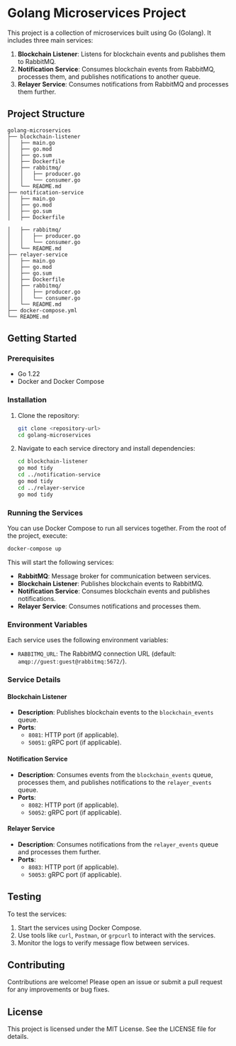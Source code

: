   # Golang Microservices Project

This project is a collection of microservices built using Go (Golang). It includes three main services:

1. **Blockchain Listener**: Listens for blockchain events and publishes them to RabbitMQ.
2. **Notification Service**: Consumes blockchain events from RabbitMQ, processes them, and publishes notifications to another queue.
3. **Relayer Service**: Consumes notifications from RabbitMQ and processes them further.

## Project Structure

```
golang-microservices
├── blockchain-listener
│   ├── main.go
│   ├── go.mod
│   ├── go.sum
│   ├── Dockerfile
│   ├── rabbitmq/
│   │   ├── producer.go
│   │   └── consumer.go
│   └── README.md
├── notification-service
│   ├── main.go
│   ├── go.mod
│   ├── go.sum
│   ├── Dockerfile

│   ├── rabbitmq/
│   │   ├── producer.go
│   │   └── consumer.go
│   └── README.md
├── relayer-service
│   ├── main.go
│   ├── go.mod
│   ├── go.sum
│   ├── Dockerfile
│   ├── rabbitmq/
│   │   ├── producer.go
│   │   └── consumer.go
│   └── README.md
├── docker-compose.yml
└── README.md
```

## Getting Started

### Prerequisites

- Go 1.22
- Docker and Docker Compose

### Installation

1. Clone the repository:
   ```bash
   git clone <repository-url>
   cd golang-microservices
   ```

2. Navigate to each service directory and install dependencies:
   ```bash
   cd blockchain-listener
   go mod tidy
   cd ../notification-service
   go mod tidy
   cd ../relayer-service
   go mod tidy
   ```

### Running the Services

You can use Docker Compose to run all services together. From the root of the project, execute:

```bash
docker-compose up
```

This will start the following services:
- **RabbitMQ**: Message broker for communication between services.
- **Blockchain Listener**: Publishes blockchain events to RabbitMQ.
- **Notification Service**: Consumes blockchain events and publishes notifications.
- **Relayer Service**: Consumes notifications and processes them.

### Environment Variables

Each service uses the following environment variables:
- `RABBITMQ_URL`: The RabbitMQ connection URL (default: `amqp://guest:guest@rabbitmq:5672/`).

### Service Details

#### **Blockchain Listener**
- **Description**: Publishes blockchain events to the `blockchain_events` queue.
- **Ports**:
  - `8081`: HTTP port (if applicable).
  - `50051`: gRPC port (if applicable).

#### **Notification Service**
- **Description**: Consumes events from the `blockchain_events` queue, processes them, and publishes notifications to the `relayer_events` queue.
- **Ports**:
  - `8082`: HTTP port (if applicable).
  - `50052`: gRPC port (if applicable).

#### **Relayer Service**
- **Description**: Consumes notifications from the `relayer_events` queue and processes them further.
- **Ports**:
  - `8083`: HTTP port (if applicable).
  - `50053`: gRPC port (if applicable).

## Testing

To test the services:
1. Start the services using Docker Compose.
2. Use tools like `curl`, `Postman`, or `grpcurl` to interact with the services.
3. Monitor the logs to verify message flow between services.

## Contributing

Contributions are welcome! Please open an issue or submit a pull request for any improvements or bug fixes.

## License

This project is licensed under the MIT License. See the LICENSE file for details.